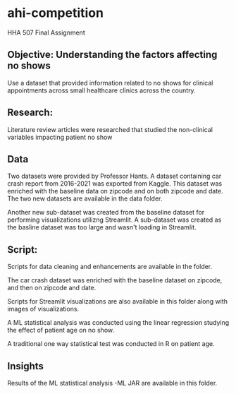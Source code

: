 # ahi-competition
HHA 507 Final Assignment

## Objective: Understanding the factors affecting no shows
Use a dataset that provided information related to no shows for clinical appointments across small healthcare clinics across the country. 

## Research:
Literature review articles were researched that studied the non-clinical variables impacting patient no show

## Data
Two datasets were provided by Professor Hants. A dataset containing car crash report from 2016-2021 was exported from Kaggle. This dataset was enriched with the baseline data on zipcode and on both zipcode and date. The two new datasets are available in the data folder.

Another new sub-dataset was created from the baseline dataset for performing visualizations utilizng Streamlit. A sub-dataset was created as the basline dataset was too large and wasn't loading in Streamlit.

## Script:
Scripts for data cleaning and enhancements are available in the folder.

The car crash dataset was enriched with the baseline dataset on zipcode, and then on zipcode and date.

Scripts for Streamlit visualizations are also available in this folder along with images of visualizations.

A ML statistical analysis was conducted using the linear regression studying the effect of patient age on no show.

A traditional one way statistical test was conducted in R on patient age.



## Insights
Results of the ML statistical analysis -ML JAR are available in this folder.
